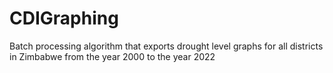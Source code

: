 # CDIGraphing
 Batch processing algorithm that exports drought level graphs for all districts in Zimbabwe from the year 2000 to the year 2022
